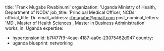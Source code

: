 title: 'Frank Mugabe Rwabinumi'
organization: 'Uganda Ministry of Health, Department of NCDs'
job_title: 'Principal Medical Officer, NCDs'
official_title: Dr.
email_address: rfmugabe@gmail.com
post_nominal_letters: 'MD , Master of Health Sciences , Master in Business Administration'
works_in: Uganda
expertise:
  - hypertension
id: b7f477f9-4cae-4187-aa0c-23075462d947
country:
  - uganda
blueprint: networking
